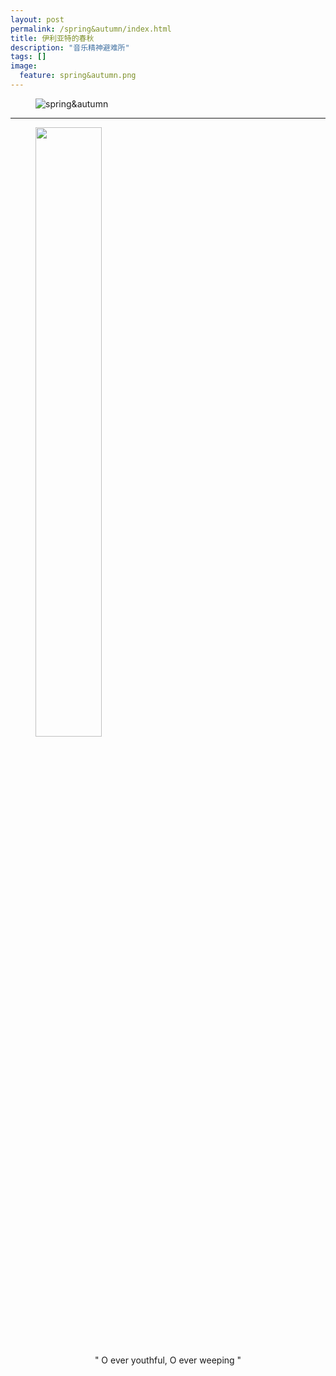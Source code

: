 ```yaml
---
layout: post
permalink: /spring&autumn/index.html
title: 伊利亚特的春秋
description: "音乐精神避难所"
tags: []
image:
  feature: spring&autumn.png
---
```


<figure>
  <img src="http://xumeng-me.oss-cn-hangzhou.aliyuncs.com/spring%26autumn.png" alt="spring&autumn">
</figure>

---

<figure>
  <img style="width: 50%" src="https://xumeng-me.oss-cn-hangzhou.aliyuncs.com/personal/Spring%26Autumn.jpeg">
</figure>
<center>" O ever youthful, O ever weeping "</center>

<br>
